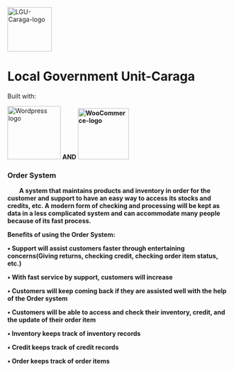 

 <td><p>
<a href="http://caraga.dilg.gov.ph/main/" target="_blank" rel="noopener noreferrer"><img height="100" src="https://upload.wikimedia.org/wikipedia/commons/thumb/c/c9/Department_of_the_Interior_and_Local_Government_%28DILG%29_Seal_-_Logo.svg/240px-Department_of_the_Interior_and_Local_Government_%28DILG%29_Seal_-_Logo.svg.png" alt="LGU-Caraga-logo"><a></p></td>
 
 <td><h1>Local Government Unit-Caraga</h1></td>
Built with:
<td><p><a href="https://wordpress.com/" target="_blank" rel="noopener noreferrer"><img height="120" src="https://upload.wikimedia.org/wikipedia/commons/9/93/Wordpress_Blue_logo.png" alt="Wordpress logo"></a></td>
  <td><b>AND<b></td> 
 <td> <a href="https://woocommerce.com/" target="_blank" rel="noopener noreferrer"><img height="115" src="https://www.pngkey.com/png/full/369-3690166_integrate-woocommerce-icons-for-work-experience.png" alt="WooCommerce-logo"></a></p></td>
 <h3>Order System</h3>
    <p> &nbsp; &nbsp; &nbsp; &nbsp; A system that maintains products and inventory in order for the customer and support to have an easy way to access its stocks and credits, etc. A modern form of checking and processing will be kept as data in a less complicated system and can accommodate many people because of its fast process.</p>
  <p><b>Benefits of using the Order System:</b></p> 
    <p>• Support will assist customers faster through entertaining concerns(Giving returns, checking credit, checking order item status, etc.)</p>
    <p>• With fast service by support, customers will increase</p>
    <p>• Customers will keep coming back if they are assisted well with the help of the Order system</p>
    <p>• Customers will be able to access and check their inventory, credit, and the update of their order item</p>
    <p>• Inventory keeps track of inventory records</p>
    <p>• Credit keeps track of credit records</p>
    <p>• Order keeps track of order items</p>
   
   
    
    

